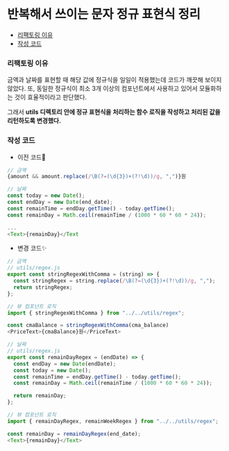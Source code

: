 # 반복해서 쓰이는 문자 정규 표현식 정리

* [리팩토링 이유](#리팩토링-이유)
* [작성 코드](#작성-코드)

### 리팩토링 이유

금액과 날짜를 표현할 때 해당 값에 정규식을 일일이 적용했는데 코드가 깨끗해 보이지 않았다.
또, 동일한 정규식이 최소 3개 이상의 컴포넌트에서 사용하고 있어서 모듈화하는 것이 효율적이라고 판단했다.

그래서 **utils 디렉토리 안에 정규 표현식을 처리하는 함수 로직을 작성하고 처리된 값을 리턴하도록 변경했다.**

### 작성 코드

* 이전 코드💩

```javascript
// 금액
{amount && amount.replace(/\B(?=(\d{3})+(?!\d))/g, ",")}원

// 날짜
const today = new Date();
const endDay = new Date(end_date);
const remainTime = endDay.getTime() - today.getTime();
const remainDay = Math.ceil(remainTime / (1000 * 60 * 60 * 24));

...
<Text>{remainDay}</Text
```

* 변경 코드✨

```javascript
// 금액
// utils/regex.js 
export const stringRegexWithComma = (string) => {
  const stringRegex = string.replace(/\B(?=(\d{3})+(?!\d))/g, ",");
  return stringRegex;
};

// 뷰 컴포넌트 로직 
import { stringRegexWithComma } from "../../utils/regex";

const cmaBalance = stringRegexWithComma(cma_balance)
<PriceText>{cmaBalance}원</PriceText>

// 날짜
// utils/regex.js 
export const remainDayRegex = (endDate) => {
  const endDay = new Date(endDate);
  const today = new Date();
  const remainTime = endDay.getTime() - today.getTime();
  const remainDay = Math.ceil(remainTime / (1000 * 60 * 60 * 24));

  return remainDay;
};

// 뷰 컴포넌트 로직 
import { remainDayRegex, remainWeekRegex } from "../../utils/regex";

const remainDay = remainDayRegex(end_date);
<Text>{remainDay}</Text>
```
